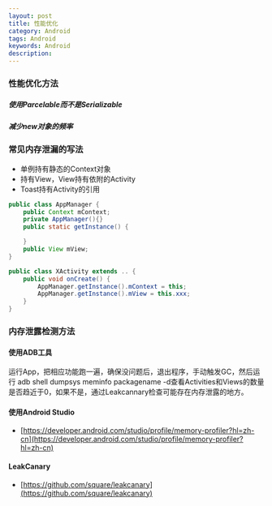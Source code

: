 ```yaml
---
layout: post
title: 性能优化
category: Android
tags: Android
keywords: Android
description: 
---
```




### 性能优化方法

##### 使用Parcelable而不是Serializable

##### 减少new对象的频率


### 常见内存泄漏的写法

- 单例持有静态的Context对象
- 持有View，View持有依附的Activity
- Toast持有Activity的引用

```Java
public class AppManager {
    public Context mContext;
    private AppManager(){}
    public static getInstance() {

    }
    public View mView;
}

public class XActivity extends .. {
    public void onCreate() {
        AppManager.getInstance().mContext = this;
        AppManager.getInstance().mView = this.xxx;
    }
}
```


### 内存泄露检测方法

#### 使用ADB工具

运行App，把相应功能跑一遍，确保没问题后，退出程序，手动触发GC，然后运行 adb shell dumpsys meminfo packagename -d查看Activities和Views的数量是否趋近于0，如果不是，通过Leakcannary检查可能存在内存泄露的地方。


#### 使用Android Studio

- [https://developer.android.com/studio/profile/memory-profiler?hl=zh-cn](https://developer.android.com/studio/profile/memory-profiler?hl=zh-cn)

#### LeakCanary

- [https://github.com/square/leakcanary](https://github.com/square/leakcanary)